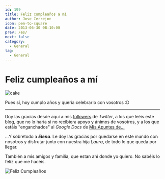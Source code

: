 ```yaml
---
id: 199
title: Feliz cumpleaños a mí
author: Jose Cerrejon
icon: pen-to-square
date: 2013-06-30 08:10:00
prev: /es/
next: false
category:
  - General
tag:
  - General
---
```


# Feliz cumpleaños a mí

![cake](/images/2013/06/cake.jpg)

Pues sí, hoy cumplo años y quería celebrarlo con vosotros :D

- - -
Doy las gracias desde aquí a mis [followers](http://twitter.com/ulysess10) de *Twitter*, a los que leéis este blog, que no lo haría si no recibiera apoyo y ánimos de vosotros, y a los que estáis "enganchados" al *Google Docs* de [Mis Apuntes de...](http://goo.gl/Iwhbq)

...Y sobretodo a ***Elena***. Le doy las gracias por quedarse en este mundo con nosotros y disfrutar junto con nuestra hija *Laura*, de todo lo que queda por llegar.

También a mis amigos y familia, que estan ahí donde yo quiero. No sabéis lo feliz que me hacéis.

![Feliz Cumpleaños](/images/2013/06/cumple.jpg "Feliz Cumpleaños")